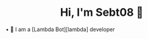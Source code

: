 <h1 align="center">Hi, I'm Sebt08 👋</h1>
• 🤖 I am a [Lambda Bot][lambda] developer

[lambda]: https://lambdabot.xyz
